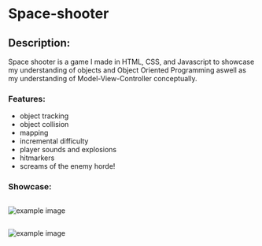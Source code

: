 
# Space-shooter

## Description:
Space shooter is a game I made in HTML, CSS, and Javascript to showcase my
understanding of objects and Object Oriented Programming aswell as my 
understanding of Model-View-Controller conceptually. 

### Features:
- object tracking
- object collision
- mapping
- incremental difficulty
- player sounds and explosions
- hitmarkers
- screams of the enemy horde!

### Showcase: 
##
 ![example image](https://github.com/MarquisTheCoder/space-shooter/blob/main/images/better-example.png?raw=true)
 ## 
 ![example image](https://github.com/MarquisTheCoder/space-shooter/blob/main/images/space-shooter-gameover-example.png?raw=true)

